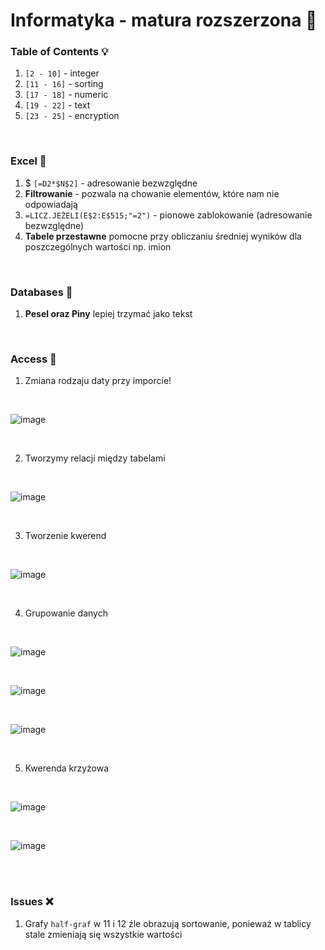 # Informatyka - matura rozszerzona 🚀

### Table of Contents 💡
1. `[2 - 10]` - integer
2. `[11 - 16]` - sorting
3. `[17 - 18]` - numeric
4. `[19 - 22]` - text
5. `[23 - 25]` - encryption

<br>

### Excel 📗
1. $ `[=D2*$N$2]` - adresowanie bezwzględne
2. **Filtrowanie** - pozwala na chowanie elementów, które nam nie odpowiadają
3. `=LICZ.JEŻELI(E$2:E$515;"=2")` - pionowe zablokowanie (adresowanie bezwzględne)
4. **Tabele przestawne** pomocne przy obliczaniu średniej wyników dla poszczególnych wartości np. imion

<br>

### Databases 📙
1. **Pesel oraz Piny** lepiej trzymać jako tekst

<br>

### Access 📕
1. Zmiana rodzaju daty przy imporcie!

<br>

![image](https://user-images.githubusercontent.com/71899777/118493536-22bfe980-b719-11eb-9ddc-e9619594cc89.png)

<br>

2. Tworzymy relacji między tabelami

<br>

![image](https://user-images.githubusercontent.com/71899777/118496128-be525980-b71b-11eb-80dc-21a824619aed.png)

<br>

3. Tworzenie kwerend

<br>

![image](https://user-images.githubusercontent.com/71899777/118498939-6832e580-b71e-11eb-905e-c77b3296a50b.png)

<br>

4. Grupowanie danych

<br>

![image](https://user-images.githubusercontent.com/71899777/118505584-7421a600-b724-11eb-8339-5fbfcba5902b.png)

<br>

![image](https://user-images.githubusercontent.com/71899777/118505658-87347600-b724-11eb-8c20-30842343ed70.png)

<br>

![image](https://user-images.githubusercontent.com/71899777/118509053-a41e7880-b727-11eb-88e6-01fbb6f519cd.png)

<br>

5. Kwerenda krzyżowa

<br>

![image](https://user-images.githubusercontent.com/71899777/118512123-7129b400-b72a-11eb-9180-a7c63a5b29ba.png)

<br>

![image](https://user-images.githubusercontent.com/71899777/118512188-7dae0c80-b72a-11eb-8e72-04daa84399db.png)

<br>



<br>

### Issues ❌
1. Grafy `half-graf` w 11 i 12 źle obrazują sortowanie, ponieważ w tablicy stale zmieniają się wszystkie wartości
